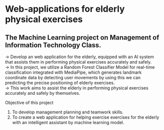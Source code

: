 # Web-applications for elderly physical exercises 

## The Machine Learning project on Management of Information Technology Class.	  
→ Develop an web application for the elderly, equipped with an AI system that assists them in performing physical exercises accurately and safely.  
→ In this project, we utilize a Random Forest Classifier Model for real-time classification integrated with MediaPipe, which generates landmark coordinate data by detecting user movements by using this we can predicting the precise positioning of elderly exercises.   
→ This work aims to assist the elderly in performing physical exercises accurately and safely by themselves.  

Objective of this project

1. To develop management planning and teamwork skills.
2. To create a web application for helping exercise exercises for the elderly with an intelligent assistant by machine learning model.

